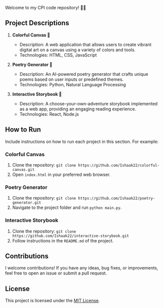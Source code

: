 

Welcome to my CPI code repository! 🎨✨

## Project Descriptions

1. **Colorful Canvas 🌈**
   - Description: A web application that allows users to create vibrant digital art on a canvas using a variety of colors and tools.
   - Technologies: HTML, CSS, JavaScript

2. **Poetry Generator 📜**
   - Description: An AI-powered poetry generator that crafts unique poems based on user inputs or predefined themes.
   - Technologies: Python, Natural Language Processing

3. **Interactive Storybook 📖**
   - Description: A choose-your-own-adventure storybook implemented as a web app, providing an engaging reading experience.
   - Technologies: React, Node.js

## How to Run

Include instructions on how to run each project in this section. For example:

### Colorful Canvas

1. Clone the repository: `git clone https://github.com/Ishaak22/colorful-canvas.git`
2. Open `index.html` in your preferred web browser.

### Poetry Generator

1. Clone the repository: `git clone https://github.com/Ishaak22/poetry-generator.git`
2. Navigate to the project folder and run `python main.py`.

### Interactive Storybook

1. Clone the repository: `git clone https://github.com/Ishaak22/interactive-storybook.git`
2. Follow instructions in the `README.md` of the project.

## Contributions

I welcome contributions! If you have any ideas, bug fixes, or improvements, feel free to open an issue or submit a pull request.

## License

This project is licensed under the [MIT License](LICENSE).